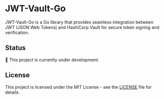 # JWT-Vault-Go

JWT-Vault-Go is a Go library that provides seamless integration between JWT (JSON Web Tokens) and HashiCorp Vault for secure token signing and verification.

## Status

🚧 This project is currently under development.

## License

This project is licensed under the MIT License - see the [LICENSE](LICENSE) file for details.
